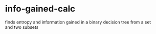 # info-gained-calc
finds entropy and information gained in a binary decision tree from a set and two subsets
